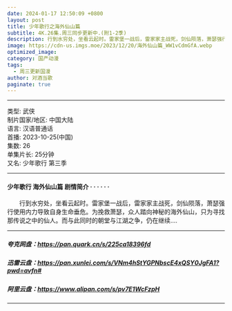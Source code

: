 ```yaml
---
date: 2024-01-17 12:50:09 +0800
layout: post
title: 少年歌行之海外仙山篇
subtitle: 4K.26集.周三同步更新中.(附1-2季)
description: 行到水穷处，坐看云起时。雷家堡一战后，雷家家主战死，剑仙陨落，萧瑟强行使用内力导致自身生命垂危。为挽救萧瑟，众人踏向神秘的海外仙山，只为寻找那传说之中的仙人...
image: https://cdn-us.imgs.moe/2023/12/20/海外仙山篇_WW1vCdmGfA.webp
optimized_image: 
category: 国产动漫
tags:
  - 周三更新国漫
author: 对酒当歌
paginate: true
---
```


---

类型: 武侠  
制片国家/地区: 中国大陆  
语言: 汉语普通话  
首播: 2023-10-25(中国)  
集数: 26  
单集片长: 25分钟  
又名: 少年歌行 第三季  

---

#### 少年歌行 海外仙山篇 剧情简介 · · · · · ·

　　行到水穷处，坐看云起时。雷家堡一战后，雷家家主战死，剑仙陨落，萧瑟强行使用内力导致自身生命垂危。为挽救萧瑟，众人踏向神秘的海外仙山，只为寻找那传说之中的仙人。而与此同时的朝堂与江湖之争，仍在继续....

---

##### 夸克网盘：<https://pan.quark.cn/s/225ca18396fd>

##### 迅雷云盘：<https://pan.xunlei.com/s/VNm4hStYGPNbscE4xQSY0JgFA1?pwd=avfn#>

##### 阿里云盘：<https://www.alipan.com/s/pv7E1WcFzpH>

---
